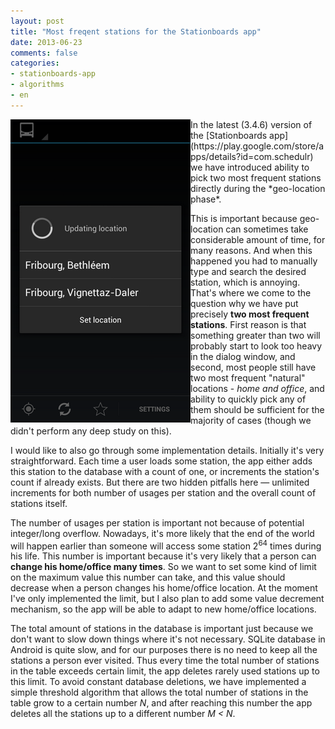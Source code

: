 ```yaml
---
layout: post
title: "Most freqent stations for the Stationboards app"
date: 2013-06-23
comments: false
categories:
- stationboards-app
- algorithms
- en
---
```


<img src="/images/blog/top_frequent stations.png" align="left">
In the latest (3.4.6) version of the [Stationboards app](https://play.google.com/store/apps/details?id=com.schedulr)
we have introduced ability to pick two most frequent stations directly during the *geo-location phase*.

This is important because geo-location can sometimes take considerable amount of time, for many reasons.
And when this happened you had to manually type and search the desired station, which is annoying.
That's where we come to the question why we have put precisely **two most frequent stations**.
First reason is that something greater than two will probably start to look too heavy in the dialog window, and second,
most people still have two most frequent "natural" locations - *home and office*, and ability
to quickly pick any of them should be sufficient for the majority of cases (though we didn't perform any deep study on this).

I would like to also go through some implementation details. Initially it's very straightforward.
Each time a user loads some station, the app either adds this station to the database with a count of one,
or increments the station's count if already exists.
But there are two hidden pitfalls here &mdash; unlimited increments for both number of usages per station and the overall count of stations itself.

The number of usages per station is important not because of potential integer/long overflow.
Nowadays, it's more likely that the end of the world will happen earlier than someone will access some station 2<sup>64</sup> times during his life.
This number is important because it's very likely that a person can **change his home/office many times**.
So we want to set some kind of limit on the maximum value this number can take,
and this value should decrease when a person changes his home/office location.
At the moment I've only implemented the limit, but I also plan to add some value decrement mechanism,
so the app will be able to adapt to new home/office locations.

The total amount of stations in the database is important just because we don't want to slow down things where it's not necessary.
SQLite database in Android is quite slow, and for our purposes there is no need to keep all the stations a person ever visited.
Thus every time the total number of stations in the table exceeds certain limit, the app deletes rarely used stations up to this limit.
To avoid constant database deletions, we have implemented a simple threshold algorithm that allows the total number of stations
in the table grow to a certain number *N*, and after reaching this number the app deletes all the stations up to a different number *M < N*.





